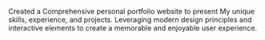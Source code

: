 Created a Comprehensive personal portfolio website to present My unique skills, experience, and projects. Leveraging modern design principles and interactive elements to create a memorable and enjoyable user experience.
